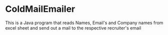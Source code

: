 # ColdMailEmailer
This is a Java program that reads Names, Email's and Company names from excel sheet and send out a mail to the respective recruiter's email
